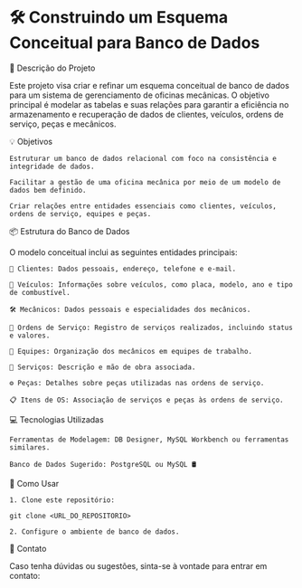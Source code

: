 # 🛠️ Construindo um Esquema Conceitual para Banco de Dados

📝 Descrição do Projeto

Este projeto visa criar e refinar um esquema conceitual de banco de dados para um sistema de gerenciamento de oficinas mecânicas. O objetivo principal é modelar as tabelas e suas relações para garantir a eficiência no armazenamento e recuperação de dados de clientes, veículos, ordens de serviço, peças e mecânicos.

💡 Objetivos

    Estruturar um banco de dados relacional com foco na consistência e integridade de dados.

    Facilitar a gestão de uma oficina mecânica por meio de um modelo de dados bem definido.

    Criar relações entre entidades essenciais como clientes, veículos, ordens de serviço, equipes e peças.

📦 Estrutura do Banco de Dados

O modelo conceitual inclui as seguintes entidades principais:

    👤 Clientes: Dados pessoais, endereço, telefone e e-mail.

    🚗 Veículos: Informações sobre veículos, como placa, modelo, ano e tipo de combustível.

    🛠️ Mecânicos: Dados pessoais e especialidades dos mecânicos.

    📄 Ordens de Serviço: Registro de serviços realizados, incluindo status e valores.

    👥 Equipes: Organização dos mecânicos em equipes de trabalho.

    🔧 Serviços: Descrição e mão de obra associada.

    ⚙️ Peças: Detalhes sobre peças utilizadas nas ordens de serviço.

    📋 Itens de OS: Associação de serviços e peças às ordens de serviço.

💻 Tecnologias Utilizadas

    Ferramentas de Modelagem: DB Designer, MySQL Workbench ou ferramentas similares.

    Banco de Dados Sugerido: PostgreSQL ou MySQL 🛢️

🎯 Como Usar

    1. Clone este repositório:
    
    git clone <URL_DO_REPOSITORIO>

    2. Configure o ambiente de banco de dados.

📩 Contato

Caso tenha dúvidas ou sugestões, sinta-se à vontade para entrar em contato:
